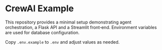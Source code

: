 # CrewAI Example

This repository provides a minimal setup demonstrating agent orchestration,
a Flask API and a Streamlit front‑end. Environment variables are used for
database configuration.

Copy `.env.example` to `.env` and adjust values as needed.
